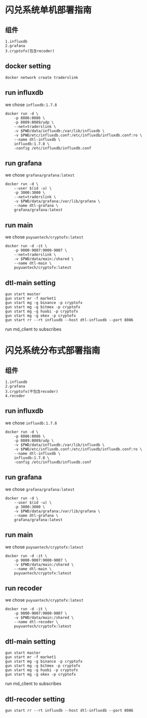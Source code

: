 # 闪兑系统单机部署指南

## 组件

    1.influxdb
    2.grafana
    3.cryptofx(包含recoder)

## docker setting

```
docker network create traderslink
```

## run influxdb

we chose `influxdb:1.7.8`

```
docker run -d \
    -p 8086:8086 \
    -p 8089:8089/udp \
    --net=traderslink \
    -v $PWD/data/influxdb:/var/lib/influxdb \
    -v $PWD/etc/influxdb.conf:/etc/influxdb/influxdb.conf:ro \
    --name dtl-influxdb \
    influxdb:1.7.8 \
    -config /etc/influxdb/influxdb.conf
```

## run grafana

we chose `grafana/grafana:latest`

```
docker run -d \
    --user $(id -u) \
    -p 3000:3000 \
    --net=traderslink \
    -v $PWD/data/grafana:/var/lib/grafana \
    --name dtl-grafana \
    grafana/grafana:latest
```

## run main

we chose `puyuantech/cryptofx:latest`

```
docker run -d -it \
    -p 9000-9007:9000-9007 \
    --net=traderslink \
    -v $PWD/data/main:/shared \
    --name dtl-main \
    puyuantech/cryptofx:latest
```

## dtl-main setting

```
gun start master
gun start mr -f market1
gun start mg -g binance -p cryptofx
gun start mg -g bitmex -p cryptofx
gun start mg -g huobi -p cryptofx
gun start mg -g okex -p cryptofx
gun start rr --rt influxdb --host dtl-influxdb --port 8086
```

run md_client to subscribes

# 闪兑系统分布式部署指南

## 组件

    1.influxdb
    2.grafana
    3.cryptofx(不包含recoder)
    4.recoder

## run influxdb

we chose `influxdb:1.7.8`

```
docker run -d \
    -p 8086:8086 \
    -p 8089:8089/udp \
    -v $PWD/data/influxdb:/var/lib/influxdb \
    -v $PWD/etc/influxdb.conf:/etc/influxdb/influxdb.conf:ro \
    --name dtl-influxdb \
    influxdb:1.7.8 \
    -config /etc/influxdb/influxdb.conf
```

## run grafana

we chose `grafana/grafana:latest`

```
docker run -d \
    --user $(id -u) \
    -p 3000:3000 \
    -v $PWD/data/grafana:/var/lib/grafana \
    --name dtl-grafana \
    grafana/grafana:latest
```

## run main

we chose `puyuantech/cryptofx:latest`

```
docker run -d -it \
    -p 9000-9007:9000-9007 \
    -v $PWD/data/main:/shared \
    --name dtl-main \
    puyuantech/cryptofx:latest
```

## run recoder

we chose `puyuantech/cryptofx:latest`

```
docker run -d -it \
    -p 9000-9007:9000-9007 \
    -v $PWD/data/main:/shared \
    --name dtl-recoder \
    puyuantech/cryptofx:latest
```

## dtl-main setting

```
gun start master
gun start mr -f market1
gun start mg -g binance -p cryptofx
gun start mg -g bitmex -p cryptofx
gun start mg -g huobi -p cryptofx
gun start mg -g okex -p cryptofx
```

run md_client to subscribes

## dtl-recoder setting

```
gun start rr --rt influxdb --host dtl-influxdb --port 8086
```
